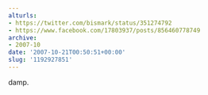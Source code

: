 ```yaml
---
alturls:
- https://twitter.com/bismark/status/351274792
- https://www.facebook.com/17803937/posts/856460778749
archive:
- 2007-10
date: '2007-10-21T00:50:51+00:00'
slug: '1192927851'
---
```


damp.

